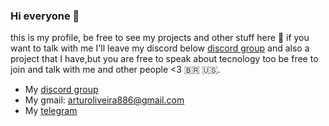 ### Hi everyone 👋

this is my profile, be free to see my projects and other stuff here 🤙
if you want to talk with me I'll leave my discord below [discord group](https://discord.gg/eQU23CGSTH)
and also a project that I have,but you are free to speak about tecnology too
be free to join and talk with me and other people <3 🇧🇷 🇺🇸.

- My [discord group](https://discord.gg/eQU23CGSTH)
- My gmail: arturoliveira886@gmail.com 
- My [telegram](https://t.me/Space_2544)

